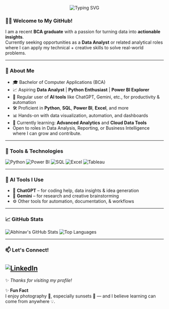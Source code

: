 <p align="center">
  <img src="https://readme-typing-svg.demolab.com?font=Fira+Code&size=24&pause=1000&center=true&vCenter=true&width=600&lines=Hi+There%2C+I'm+Abhinav+MS+%F0%9F%91%8B;I'm+an+Aspiring+Data+Analyst+%F0%9F%92%BC;Welcome+to+my+GitHub+profile!" alt="Typing SVG" />
</p>




### 🙋‍♂️ Welcome to My GitHub!

I am a recent **BCA graduate** with a passion for turning data into **actionable insights**.  
Currently seeking opportunities as a **Data Analyst** or related analytical roles where I can apply my technical + creative skills to solve real-world problems.

---

### 🚀 About Me

- 🎓 Bachelor of Computer Applications (BCA)
- 📈 Aspiring **Data Analyst** | **Python Enthusiast** | **Power BI Explorer**
- 🤖 Regular user of **AI tools** like ChatGPT, Gemini, etc., for productivity & automation
- 🛠️ Proficient in **Python**, **SQL**, **Power BI**, **Excel**, and more
- 📊 Hands-on with data visualization, automation, and dashboards
- 🌱 Currently learning: **Advanced Analytics** and **Cloud Data Tools**
- Open to roles in Data Analysis, Reporting, or Business Intelligence where I can grow and contribute.



---

### 🧰 Tools & Technologies

![Python](https://img.shields.io/badge/Python-3776AB?style=for-the-badge&logo=python&logoColor=white)
![Power BI](https://img.shields.io/badge/Power%20BI-F2C811?style=for-the-badge&logo=powerbi&logoColor=black)
![SQL](https://img.shields.io/badge/SQL-316192?style=for-the-badge&logo=postgresql&logoColor=white)
![Excel](https://img.shields.io/badge/Excel-217346?style=for-the-badge&logo=microsoft-excel&logoColor=white)
![Tableau](https://img.shields.io/badge/Tableau-E97627?style=for-the-badge&logo=tableau&logoColor=white)

---

### 🤖 AI Tools I Use

- 💬 **ChatGPT** – for coding help, data insights & idea generation  
- 🧠 **Gemini** – for research and creative brainstorming  
- ⚙️ Other tools for automation, documentation, & workflows  

---

### 📈 GitHub Stats

![Abhinav's GitHub Stats](https://github-readme-stats.vercel.app/api?username=Abh1navms&show_icons=true&theme=radical)
![Top Languages](https://github-readme-stats.vercel.app/api/top-langs/?username=Abh1navms&layout=compact&theme=radical)

---

### 📫 Let's Connect!

[![LinkedIn](https://img.shields.io/badge/LinkedIn-AbhinavMS-blue?style=for-the-badge&logo=linkedin&logoColor=white)](https://www.linkedin.com/in/abhinav-ms-445a30362)  
---
✨ _Thanks for visiting my profile!_  

✨ **Fun Fact**  
I enjoy photography 📸, especially sunsets 🌇 — and I believe learning can come from anywhere 💡.



